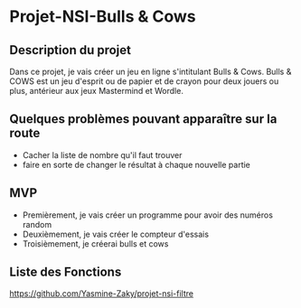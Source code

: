 # Projet-NSI-Bulls & Cows

## Description du projet
  
  Dans ce projet, je vais créer un jeu en ligne s'intitulant Bulls & Cows. Bulls & COWS est un jeu d'esprit ou de papier et de crayon pour deux jouers ou plus, antérieur
aux jeux Mastermind et Wordle. 

## Quelques problèmes pouvant apparaître sur la route

  - Cacher la liste de nombre qu'il faut trouver
  - faire en sorte de changer le résultat à chaque nouvelle partie

## MVP
 
  - Premièrement, je vais créer un programme pour avoir des numéros random
  - Deuxièmement, je vais créer le compteur d'essais
  - Troisièmement, je créerai bulls et cows

## Liste des Fonctions
https://github.com/Yasmine-Zaky/projet-nsi-filtre
